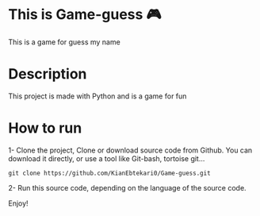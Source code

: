 # This is Game-guess 🎮
This is a game for guess my name

# Description
This project is made with Python and is a game for fun

# How to run
1- Clone the project,
   Clone or download source code from Github. You can download it directly, or use a tool like Git-bash, tortoise git...
   ```
   git clone https://github.com/KianEbtekari0/Game-guess.git
   ```
   
2- Run this source code, depending on the language of the source code.

Enjoy! 

